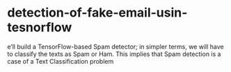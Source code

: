# detection-of-fake-email-usin-tesnorflow
e’ll build a TensorFlow-based Spam detector; in simpler terms, we will have to classify the texts as Spam or Ham. This implies that Spam detection is a case of a Text Classification problem
